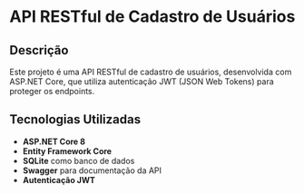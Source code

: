 # API RESTful de Cadastro de Usuários

## Descrição
Este projeto é uma API RESTful de cadastro de usuários, desenvolvida com ASP.NET Core, que utiliza autenticação JWT (JSON Web Tokens) para proteger os endpoints.

## Tecnologias Utilizadas
- **ASP.NET Core 8**
- **Entity Framework Core**
- **SQLite** como banco de dados
- **Swagger** para documentação da API
- **Autenticação JWT**
